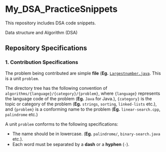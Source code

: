 # My_DSA_PracticeSnippets
This repository includes DSA code snippets.

Data structure and Algorithm (DSA)
## Repository Specifications

### 1. Contribution Specifications

The problem being contributed are simple **file** (**Eg.** [`Largestnumber.java`](./algorithms/java/sorting/LargestNumber.java). This is a unit `problem`.

The directory tree has the following convention of `algorithms/{language}/{category}/{problem}`, where `{language}` represents the language code of the problem (**Eg.** `Java` for Java.), `{category}` is the topic or category of the problem (**Eg.** `strings`, `sorting`, `linked-lists` etc.), and `{problem}` is a conforming name to the problem (**Eg.** `linear-search.cpp`, `palindrome` etc.)

A unit `problem` conforms to the following specifications:

- The name should be in lowercase. (**Eg.** `palindrome/`, `binary-search.java` etc.).
- Each word must be separated by a **dash** or a **hyphen** (`-`).

